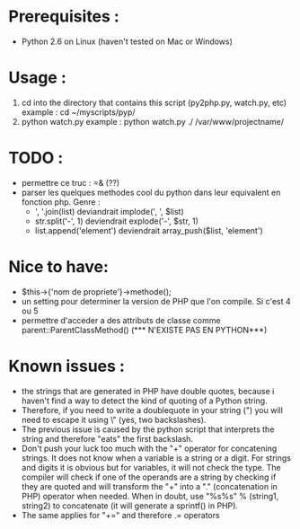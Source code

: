 # Prerequisites :

- Python 2.6 on Linux (haven't tested on Mac or Windows)


# Usage :

1. cd into the directory that contains this script (py2php.py, watch.py, etc)
example : cd ~/myscripts/pyp/
2. python watch.py <pyp sources directory> <php destination directory>
example : python watch.py ./ /var/www/projectname/


# TODO :

- permettre ce truc : =& (??)
- parser les quelques methodes cool du python dans leur equivalent en fonction
php. Genre :
    * ', '.join(list) deviandrait implode(', ', $list) 
    * str.split('-', 1) deviendrait explode('-', $str, 1)
    * list.append('element') deviendrait array_push($list, 'element')


# Nice to have:

- $this->{'nom de propriete'}->methode();
- un setting pour determiner la version de PHP que l'on compile. Si c'est 4 ou 5
- permettre d'acceder a des attributs de classe comme
parent::ParentClassMethod() (*** N'EXISTE PAS EN PYTHON***)

# Known issues :
- the strings that are generated in PHP have double quotes, because i haven't find a way to detect the kind of quoting of a Python string.
- Therefore, if you need to write a doublequote in your string (") you will need to escape it using \\" (yes, two backslashes).
- The previous issue is caused by the python script that interprets the string and therefore "eats" the first backslash.
- Don't push your luck too much with the "+" operator for concatening strings. It does not know when a variable is a string or a digit. For strings and digits it is obvious but for variables, it will not check the type. The compiler will check if one of the operands are a string by checking if they are quoted and will transform the "+" into a "." (concatenation in PHP) operator when needed. When in doubt, use "%s%s" % (string1, string2) to concatenate (it will generate a sprintf() in PHP).
- The same applies for "+=" and therefore .= operators
